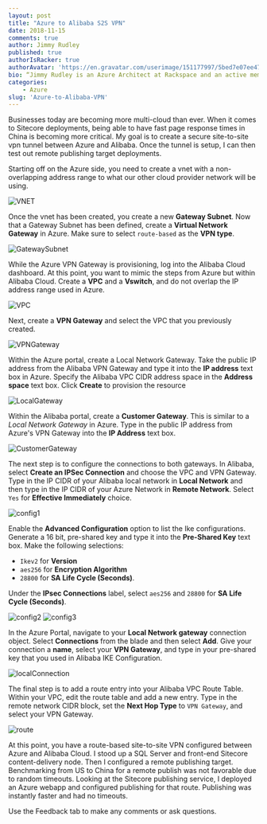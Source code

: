 ```yaml
---
layout: post
title: "Azure to Alibaba S2S VPN"
date: 2018-11-15
comments: true
author: Jimmy Rudley
published: true
authorIsRacker: true
authorAvatar: 'https://en.gravatar.com/userimage/151177997/5bed7e07ee47533cbd34b951d463bcb7.jpg'
bio: “Jimmy Rudley is an Azure Architect at Rackspace and an active member of the Azure community. He focuses on solving large and complex architecture and automation problems within Azure."
categories:
    - Azure
slug: 'Azure-to-Alibaba-VPN' 
---
```


Businesses today are becoming more multi-cloud than ever. When it comes to
Sitecore deployments, being able to have fast page response times in China is
becoming more critical. My goal is to create a secure site-to-site vpn tunnel
between Azure and Alibaba. Once the tunnel is setup, I can then test out remote
publishing target deployments.

<!--more-->

Starting off on the Azure side, you need to create a vnet with a non-overlapping
address range to what our other cloud provider network will be using.

![VNET](createvnet.png)

Once the vnet has been created, you create a new **Gateway Subnet**. Now that
a Gateway Subnet has been defined, create a **Virtual Network Gateway** in Azure.
Make sure to select `route-based` as the **VPN type**.

![GatewaySubnet](gatewaysubnet.png)

While the Azure VPN Gateway is provisioning, log into the Alibaba Cloud dashboard.
At this point, you want to mimic the steps from Azure but within Alibaba Cloud.
Create a **VPC** and a **Vswitch**, and do not overlap the IP address range used
in Azure.

![VPC](ab-vpc-vswitch.png)

Next, create a **VPN Gateway** and select the VPC that you previously created.

![VPNGateway](abvpngw.png)

Within the Azure portal, create a Local Network Gateway. Take the public IP
address from the Alibaba VPN Gateway and type it into the **IP address** text
box in Azure. Specify the Alibaba VPC CIDR address space in the **Address space**
text box. Click **Create** to provision the resource

![LocalGateway](alngw.png)

Within the Alibaba portal, create a **Customer Gateway**. This is similar to a
*Local Network Gateway* in Azure. Type in the public IP address from Azure's VPN
Gateway into the **IP Address** text box.

![CustomerGateway](abcustomergateway.png)

The next step is to configure the connections to both gateways. In Alibaba,
select **Create an IPSec Connection** and choose the VPC and VPN Gateway. Type
in the IP CIDR of your Alibaba local network in **Local Network** and then type
in the IP CIDR of your Azure Network in **Remote Network**. Select `Yes` for
**Effective Immediately** choice.

![config1](abip1.png)

Enable the **Advanced Configuration** option to list the Ike configurations.
Generate a 16 bit, pre-shared key and type it into the **Pre-Shared Key** text
box. Make the following selections:

- `Ikev2` for **Version**
- `aes256` for **Encryption Algorithm**
- `28800` for **SA Life Cycle (Seconds)**.

Under the **IPsec Connections** label, select `aes256` and `28800` for **SA Life Cycle (Seconds)**.

![config2](abip2.png)
![config3](abip3.png)

In the Azure Portal, navigate to your **Local Network gateway** connection object.
 Select **Connections** from the blade and then select **Add**. Give your
 connection a **name**, select your **VPN Gateway**, and type in your pre-shared
 key that you used in Alibaba IKE Configuration.

![localConnection](azconnection.png)

The final step is to add a route entry into your Alibaba VPC Route Table. Within
your VPC, edit the route table and add a new entry. Type in the remote network
CIDR block, set the **Next Hop Type** to `VPN Gateway`, and select your VPN
Gateway.

![route](abroute.png)

At this point, you have a route-based site-to-site VPN configured between Azure
and Alibaba Cloud. I stood up a SQL Server and front-end Sitecore content-delivery
node. Then I configured a remote publishing target. Benchmarking from US to China
for a remote publish was not favorable due to random timeouts. Looking at the
Sitecore publishing service, I deployed an Azure webapp and configured publishing
for that route. Publishing was instantly faster and had no timeouts.

Use the Feedback tab to make any comments or ask questions.
